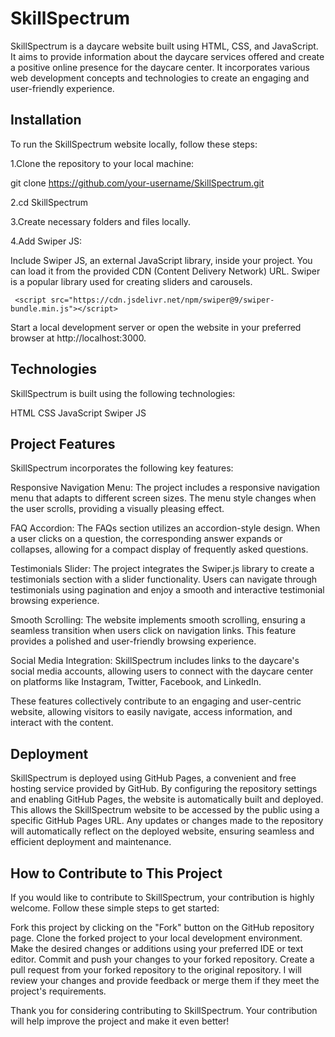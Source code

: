 
# SkillSpectrum

SkillSpectrum is a daycare website built using HTML, CSS, and JavaScript. It aims to provide information about the daycare services offered and create a positive online presence for the daycare center. It incorporates various web development concepts and technologies to create an engaging and user-friendly experience.

## Installation

To run the SkillSpectrum website locally, follow these steps:

1.Clone the repository to your local machine:

git clone https://github.com/your-username/SkillSpectrum.git


2.cd SkillSpectrum

3.Create necessary folders and files locally.

4.Add Swiper JS:

Include Swiper JS, an external JavaScript library, inside your project. You can load it from the provided CDN (Content Delivery Network) URL. Swiper is a popular library used for creating sliders and carousels.

` <script src="https://cdn.jsdelivr.net/npm/swiper@9/swiper-bundle.min.js"></script>` 

Start a local development server or open the website in your preferred browser at http://localhost:3000. 

## Technologies

SkillSpectrum is built using the following technologies:

HTML
CSS
JavaScript
Swiper JS

## Project Features

SkillSpectrum incorporates the following key features:

Responsive Navigation Menu: The project includes a responsive navigation menu that adapts to different screen sizes. The menu style changes when the user scrolls, providing a visually pleasing effect.

FAQ Accordion: The FAQs section utilizes an accordion-style design. When a user clicks on a question, the corresponding answer expands or collapses, allowing for a compact display of frequently asked questions.

Testimonials Slider: The project integrates the Swiper.js library to create a testimonials section with a slider functionality. Users can navigate through testimonials using pagination and enjoy a smooth and interactive testimonial browsing experience.

Smooth Scrolling: The website implements smooth scrolling, ensuring a seamless transition when users click on navigation links. This feature provides a polished and user-friendly browsing experience.

Social Media Integration: SkillSpectrum includes links to the daycare's social media accounts, allowing users to connect with the daycare center on platforms like Instagram, Twitter, Facebook, and LinkedIn.



These features collectively contribute to an engaging and user-centric website, allowing visitors to easily navigate, access information, and interact with the content.

## Deployment

SkillSpectrum is deployed using GitHub Pages, a convenient and free hosting service provided by GitHub. By configuring the repository settings and enabling GitHub Pages, the website is automatically built and deployed. This allows the SkillSpectrum website to be accessed by the public using a specific GitHub Pages URL. Any updates or changes made to the repository will automatically reflect on the deployed website, ensuring seamless and efficient deployment and maintenance.


## How to Contribute to This Project

If you would like to contribute to SkillSpectrum, your contribution is highly welcome. Follow these simple steps to get started:

Fork this project by clicking on the "Fork" button on the GitHub repository page.
Clone the forked project to your local development environment.
Make the desired changes or additions using your preferred IDE or text editor.
Commit and push your changes to your forked repository.
Create a pull request from your forked repository to the original repository.
I will review your changes and provide feedback or merge them if they meet the project's requirements.

Thank you for considering contributing to SkillSpectrum. Your contribution will help improve the project and make it even better!